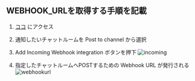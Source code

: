 ## WEBHOOK_URLを取得する手順を記載
1. [ココ](https://slack.com/services/new/incoming-webhook) にアクセス
2. 通知したいチャットルームを Post to channel から選択
3. Add Incoming Webhook integration ボタンを押下
![incoming](https://user-images.githubusercontent.com/38580845/61998207-9ed1e300-b0e7-11e9-8e10-a5f77b94265f.png) 

4. 指定したチャットルームへPOSTするための Webhook URL が発行される
![webhookurl](https://user-images.githubusercontent.com/38580845/61998204-924d8a80-b0e7-11e9-9ec9-35717339ff73.png)
